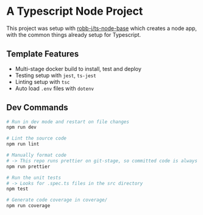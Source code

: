 # A Typescript Node Project

This project was setup with [robb-j/ts-node-base](https://github.com/robb-j/ts-node-base/) which creates a node app, with the common things already setup for Typescript.

## Template Features

- Multi-stage docker build to install, test and deploy
- Testing setup with `jest`, `ts-jest`
- Linting setup with `tsc`
- Auto load `.env` files with `dotenv`

## Dev Commands

```bash
# Run in dev mode and restart on file changes
npm run dev

# Lint the source code
npm run lint

# Manually format code
# -> This repo runs prettier on git-stage, so committed code is always formatted
npm run prettier

# Run the unit tests
# -> Looks for .spec.ts files in the src directory
npm test

# Generate code coverage in coverage/
npm run coverage
```
